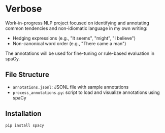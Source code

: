 # Verbose
Work-in-progress NLP project focused on identifying and annotating common tendencies and non-idiomatic language in my own writing:
- Hedging expressions (e.g., "It seems", "might", "I believe")
- Non-canonical word order (e.g., "There came a man")

The annotations will be used for fine-tuning or rule-based evaluation in spaCy.

## File Structure

- `annotations.jsonl`: JSONL file with sample annotations
- `process_annotations.py`: script to load and visualize annotations using spaCy

## Installation

```bash
pip install spacy
```
